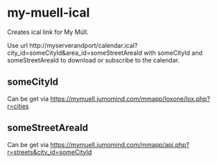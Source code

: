 # my-muell-ical
Creates ical link for My Müll.

Use url http://myserverandport/calendar.ical?city_id=someCityId&area_id=someStreetAreaId with
someCityId and someStreetAreaId to download or subscribe to the calendar.

## someCityId
Can be get via https://mymuell.jumomind.com/mmapp/loxone/lox.php?r=cities

## someStreetAreaId
Can be get via https://mymuell.jumomind.com/mmapp/api.php?r=streets&city_id=someCityId